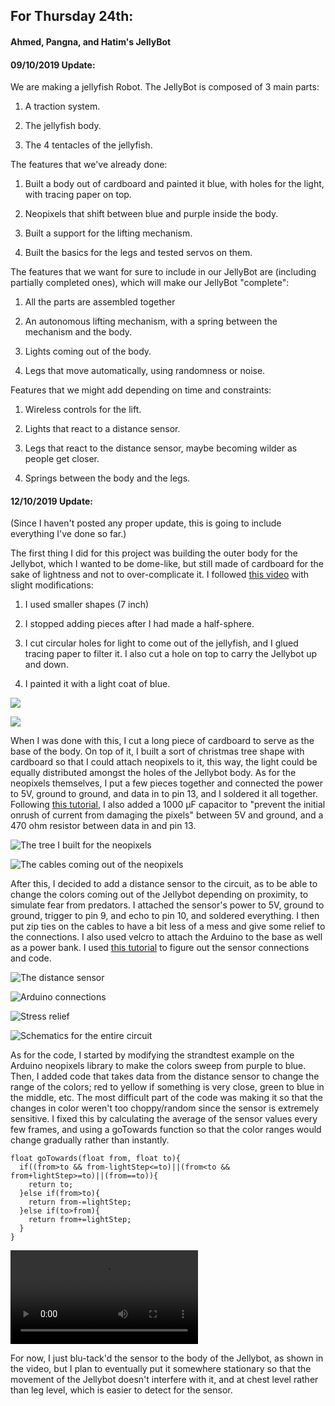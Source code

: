## For Thursday 24th:


#### Ahmed, Pangna, and Hatim's JellyBot

#### 09/10/2019 Update:

We are making a jellyfish Robot. The JellyBot is composed of 3 main parts:

  1. A traction system.

  2. The jellyfish body.

  3. The 4 tentacles of the jellyfish.


The features that we've already done:

  1. Built a body out of cardboard and painted it blue, with holes for the light, with tracing paper on top.

  2. Neopixels that shift between blue and purple inside the body.

  3. Built a support for the lifting mechanism.

  4. Built the basics for the legs and tested servos on them. 


The features that we want for sure to include in our JellyBot are (including partially completed ones), which will make our JellyBot "complete":

  1. All the parts are assembled together

  2. An autonomous lifting mechanism, with a spring between the mechanism and the body.

  3. Lights coming out of the body.

  4. Legs that move automatically, using randomness or noise.


Features that we might add depending on time and constraints:

  1. Wireless controls for the lift.

  2. Lights that react to a distance sensor.

  3. Legs that react to the distance sensor, maybe becoming wilder as people get closer.

  4. Springs between the body and the legs.
  
 #### 12/10/2019 Update:
 
 (Since I haven't posted any proper update, this is going to include everything I've done so far.)
 
 The first thing I did for this project was building the outer body for the Jellybot, which I wanted to be dome-like, but still made of cardboard for the sake of lightness and not to over-complicate it. I followed [this video](https://youtu.be/W-626HKjzQI) with slight modifications:
 
  1. I used smaller shapes (7 inch)
  
  2. I stopped adding pieces after I had made a half-sphere.
  
  3. I cut circular holes for light to come out of the jellyfish, and I glued tracing paper to filter it. I also cut a hole on top to carry the Jellybot up and down.
  
  4. I painted it with a light coat of blue.
  
  
  ![](IMG_20191012_170208.jpg)
  
  
  ![](IMG_20191012_170158.jpg)
  
  
  When I was done with this, I cut a long piece of cardboard to serve as the base of the body. On top of it, I built a sort of christmas tree shape with cardboard so that I could attach neopixels to it, this way, the light could be equally distributed amongst the holes of the Jellybot body. As for the neopixels themselves, I put a few pieces together and connected the power to 5V, ground to ground, and data in to pin 13, and I soldered it all together. Following [this tutorial](https://learn.adafruit.com/adafruit-neopixel-uberguide/basic-connections), I also added a 1000 µF capacitor to "prevent the initial onrush of current from damaging the pixels" between 5V and ground, and a 470 ohm resistor between data in and pin 13. 
  
  
  ![The tree I built for the neopixels](IMG_20191012_165759.jpg)
  
  
  ![The cables coming out of the neopixels](IMG_20191012_165825.jpg)
  
  
  After this, I decided to add a distance sensor to the circuit, as to be able to change the colors coming out of the Jellybot depending on proximity, to simulate fear from predators. I attached the sensor's power to 5V, ground to ground, trigger to pin 9, and echo to pin 10, and soldered everything. I then put zip ties on the cables to have a bit less of a mess and give some relief to the connections. I also used velcro to attach the Arduino to the base as well as a power bank. I used [this tutorial](https://howtomechatronics.com/tutorials/arduino/ultrasonic-sensor-hc-sr04/) to figure out the sensor connections and code.
  
  
  ![The distance sensor](IMG_20191012_165807.jpg)
  
  
  ![Arduino connections](IMG_20191012_165817.jpg)
  
  
  ![Stress relief](IMG_20191012_165845.jpg)
  
  
  ![Schematics for the entire circuit](IMG_20191012_173315.jpg)
  
  
  As for the code, I started by modifying the strandtest example on the Arduino neopixels library to make the colors sweep from purple to blue. Then, I added code that takes data from the distance sensor to change the range of the colors; red to yellow if something is very close, green to blue in the middle, etc. The most difficult part of the code was making it so that the changes in color weren't too choppy/random since the sensor is extremely sensitive. I fixed this by calculating the average of the sensor values every few frames, and using a goTowards function so that the color ranges would change gradually rather than instantly.


``` 
float goTowards(float from, float to){
  if((from>to && from-lightStep<=to)||(from<to && from+lightStep>=to)||(from==to)){
    return to;
  }else if(from>to){
    return from-=lightStep;
  }else if(to>from){
    return from+=lightStep;  
  }
}
```


![My friend playing with the distance sensor](Video_20191012174602465_by_videoshow.mp4)


For now, I just blu-tack'd the sensor to the body of the Jellybot, as shown in the video, but I plan to eventually put it somewhere stationary so that the movement of the Jellybot doesn't interfere with it, and at chest level rather than leg level, which is easier to detect for the sensor.
